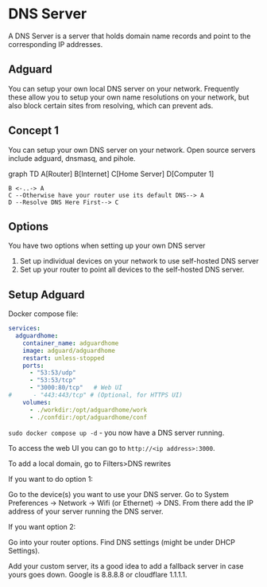 # DNS Server

A DNS Server is a server that holds domain name records and point to the 
corresponding IP addresses. 

## Adguard

You can setup your own local DNS server on your network. Frequently these
allow you to setup your own name resolutions on your network, but also block
certain sites from resolving, which can prevent ads.

## Concept 1

You can setup your own DNS server on your network. Open source servers include
adguard, dnsmasq, and pihole. 

<div class="mermaid">
graph TD
    A[Router]
    B[Internet]
    C[Home Server]
    D[Computer 1]

    B <-..-> A
    C --Otherwise have your router use its default DNS--> A
    D --Resolve DNS Here First--> C
</div>

## Options

You have two options when setting up your own DNS server

1. Set up individual devices on your network to use self-hosted DNS server
2. Set up your router to point all devices to the self-hosted DNS server.

## Setup Adguard

Docker compose file:

```yaml
services:
  adguardhome:
    container_name: adguardhome
    image: adguard/adguardhome
    restart: unless-stopped
    ports:
      - "53:53/udp"
      - "53:53/tcp"
      - "3000:80/tcp"   # Web UI
#      - "443:443/tcp" # (Optional, for HTTPS UI)
    volumes:
      - ./workdir:/opt/adguardhome/work
      - ./confdir:/opt/adguardhome/conf
```

``sudo docker compose up -d`` - you now have a DNS server running.

To access the web UI you can go to ``http://<ip address>:3000``.

To add a local domain, go to Filters>DNS rewrites

If you want to do option 1:

Go to the device(s) you want to use your DNS server. Go to System Preferences ->
Network -> Wifi (or Ethernet) -> DNS. From there add the IP address of your 
server running the DNS server.

If you want option 2:

Go into your router options. Find DNS settings (might be under DHCP Settings).

Add your custom server, its a good idea to add a fallback server in case yours
goes down. Google is 8.8.8.8 or cloudflare 1.1.1.1.


